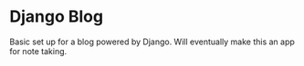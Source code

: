 # Django Blog

Basic set up for a blog powered by Django. Will eventually make this an app for note taking.

